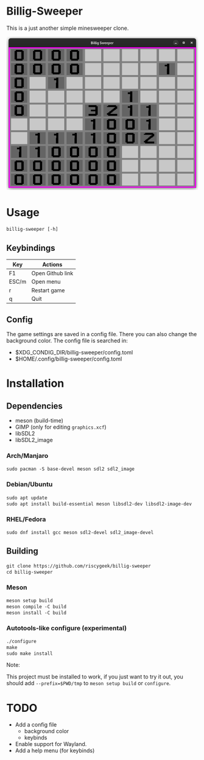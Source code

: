 # Billig-Sweeper
This is a just another simple minesweeper clone.

![](data/Screenshots/bsw1.png)

# Usage
```
billig-sweeper [-h]
```

## Keybindings

|  Key  | Actions          |
|-------|------------------|
|   F1  | Open Github link |
| ESC/m | Open menu        |
|   r   | Restart game     |
|   q   | Quit             |

## Config
The game settings are saved in a config file.
There you can also change the background color.
The config file is searched in:
- $XDG_CONDIG_DIR/billig-sweeper/config.toml
- $HOME/.config/billig-sweeper/config.toml


# Installation

## Dependencies
- meson (build-time)
- GIMP (only for editing `graphics.xcf`)
- libSDL2
- libSDL2_image

### Arch/Manjaro
```
sudo pacman -S base-devel meson sdl2 sdl2_image
```

### Debian/Ubuntu
```
sudo apt update
sudo apt install build-essential meson libsdl2-dev libsdl2-image-dev
```

### RHEL/Fedora
```
sudo dnf install gcc meson sdl2-devel sdl2_image-devel
```

## Building
```
git clone https://github.com/riscygeek/billig-sweeper
cd billig-sweeper
```

### Meson
```
meson setup build
meson compile -C build
meson install -C build
```

### Autotools-like configure (experimental)
```
./configure
make
sudo make install
```

Note:

This project must be installed to work,
if you just want to try it out,
you should add `--prefix=$PWD/tmp` to `meson setup build` or `configure`.

# TODO
- Add a config file
    - background color
    - keybinds
- Enable support for Wayland.
- Add a help menu (for keybinds)
